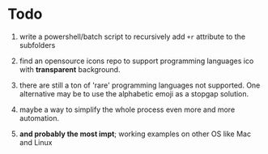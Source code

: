 # Todo

1. write a powershell/batch script to recursively add `+r` attribute to the subfolders

2. find an opensource icons repo to support programming languages ico with **transparent** background.

3. there are still a ton of 'rare' programming languages not supported. One alternative may be to use the alphabetic emoji as a stopgap solution.

4. maybe a way to simplify the whole process even more and more automation.

5. **and probably the most impt**; working examples on other OS like Mac and Linux